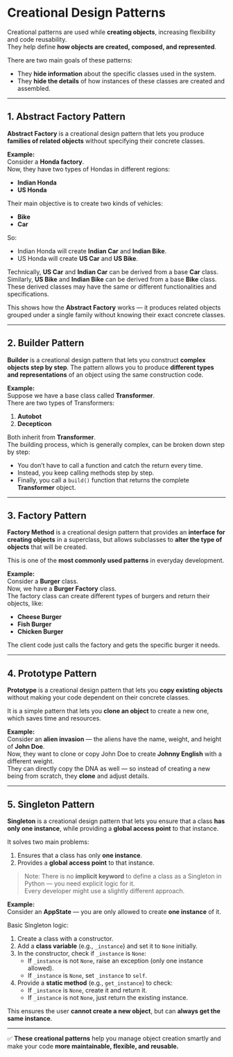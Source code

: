 # Creational Design Patterns

Creational patterns are used while **creating objects**, increasing flexibility and code reusability.  
They help define **how objects are created, composed, and represented**.

There are two main goals of these patterns:
- They **hide information** about the specific classes used in the system.
- They **hide the details** of how instances of these classes are created and assembled.

---

## 1. Abstract Factory Pattern

**Abstract Factory** is a creational design pattern that lets you produce **families of related objects** without specifying their concrete classes.

**Example:**  
Consider a **Honda factory**.  
Now, they have two types of Hondas in different regions:  
- **Indian Honda**  
- **US Honda**

Their main objective is to create two kinds of vehicles:
- **Bike**
- **Car**

So:
- Indian Honda will create **Indian Car** and **Indian Bike**.
- US Honda will create **US Car** and **US Bike**.

Technically, **US Car** and **Indian Car** can be derived from a base **Car** class. Similarly, **US Bike** and **Indian Bike** can be derived from a base **Bike** class.  
These derived classes may have the same or different functionalities and specifications.

This shows how the **Abstract Factory** works — it produces related objects grouped under a single family without knowing their exact concrete classes.

---

## 2. Builder Pattern

**Builder** is a creational design pattern that lets you construct **complex objects step by step**. The pattern allows you to produce **different types and representations** of an object using the same construction code.

**Example:**  
Suppose we have a base class called **Transformer**.  
There are two types of Transformers:  
1. **Autobot**  
2. **Decepticon**

Both inherit from **Transformer**.  
The building process, which is generally complex, can be broken down step by step:
- You don’t have to call a function and catch the return every time.
- Instead, you keep calling methods step by step.
- Finally, you call a `build()` function that returns the complete **Transformer** object.

---

## 3. Factory Pattern

**Factory Method** is a creational design pattern that provides an **interface for creating objects** in a superclass, but allows subclasses to **alter the type of objects** that will be created.

This is one of the **most commonly used patterns** in everyday development.

**Example:**  
Consider a **Burger** class.  
Now, we have a **Burger Factory** class.  
The factory class can create different types of burgers and return their objects, like:
- **Cheese Burger**
- **Fish Burger**
- **Chicken Burger**

The client code just calls the factory and gets the specific burger it needs.

---

## 4. Prototype Pattern

**Prototype** is a creational design pattern that lets you **copy existing objects** without making your code dependent on their concrete classes.

It is a simple pattern that lets you **clone an object** to create a new one, which saves time and resources.

**Example:**  
Consider an **alien invasion** — the aliens have the name, weight, and height of **John Doe**.  
Now, they want to clone or copy John Doe to create **Johnny English** with a different weight.  
They can directly copy the DNA as well — so instead of creating a new being from scratch, they **clone** and adjust details.

---

## 5. Singleton Pattern

**Singleton** is a creational design pattern that lets you ensure that a class **has only one instance**, while providing a **global access point** to that instance.

It solves two main problems:
1. Ensures that a class has only **one instance**.
2. Provides a **global access point** to that instance.

> Note: There is no **implicit keyword** to define a class as a Singleton in Python — you need explicit logic for it.  
> Every developer might use a slightly different approach.

**Example:**  
Consider an **AppState** — you are only allowed to create **one instance** of it.

Basic Singleton logic:
1. Create a class with a constructor.
2. Add a **class variable** (e.g., `_instance`) and set it to `None` initially.
3. In the constructor, check if `_instance` is `None`:
   - If `_instance` is not `None`, raise an exception (only one instance allowed).
   - If `_instance` is `None`, set `_instance` to `self`.
4. Provide a **static method** (e.g., `get_instance`) to check:
   - If `_instance` is `None`, create it and return it.
   - If `_instance` is not `None`, just return the existing instance.

This ensures the user **cannot create a new object**, but can **always get the same instance**.

---

✅ **These creational patterns** help you manage object creation smartly and make your code **more maintainable, flexible, and reusable.**
